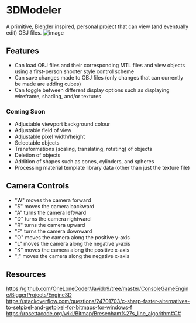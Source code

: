 # 3DModeler
A primitive, Blender inspired, personal project that can view (and eventually edit) OBJ files.
![image](https://github.com/KDLeslie/3DModeler/assets/139406690/9dd03c94-b9ec-407d-abaa-4f71124c473d)

## Features
- Can load OBJ files and their corresponding MTL files and view objects using a first-person shooter style control scheme
- Can save changes made to OBJ files (only changes that can currently be made are adding cubes)
- Can toggle between different display options such as displaying wireframe, shading, and/or textures

### Coming Soon
- Adjustable viewport background colour
- Adjustable field of view
- Adjustable pixel width/height
- Selectable objects
- Transformations (scaling, translating, rotating) of objects
- Deletion of objects
- Addition of shapes such as cones, cylinders, and spheres
- Processing material template library data (other than just the texture file)

## Camera Controls
- "W" moves the camera forward
- "S" moves the camera backward
- "A" turns the camera leftward
- "D" turns the camera rightward
- "R" turns the camera upward
- "F" turns the camera downward
- "O" moves the camera along the positive y-axis
- "L" moves the camera along the negative y-axis
- "K" moves the camera along the positive x-axis
- ";" moves the camera along the negative x-axis
  
## Resources
https://github.com/OneLoneCoder/Javidx9/tree/master/ConsoleGameEngine/BiggerProjects/Engine3D
https://stackoverflow.com/questions/24701703/c-sharp-faster-alternatives-to-setpixel-and-getpixel-for-bitmaps-for-windows-f
https://rosettacode.org/wiki/Bitmap/Bresenham%27s_line_algorithm#C#
